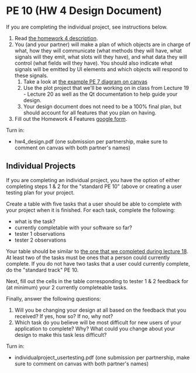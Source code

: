 PE 10 (HW 4 Design Document)
===========================

If you are completing the individual project, see instructions below.  

1. Read [the homework 4 description](../homework/hw4_life/).
2. You (and your partner) will make a plan of which objects are in charge of what, how they will communicate (what methods they will have, what signals will they emit, what slots will they have), and what data they will control (what fields will they have). You should also indicate what signals will be emitted by UI elements and which objects will respond to these signals.
    1. Take a look at [the example PE 7 diagram on canvas](https://canvas.colorado.edu/courses/51530/files/9541530?module_item_id=1611027)
    2. Use the plot project that we'll be working on in class from Lecture 19 - Lecture 20 as well as the Qt documentation to help guide your design.
    3. Your design document does not need to be a 100% final plan, but should account for all features that you plan on having.
3. Fill out the Homework 4 Features [google form](https://docs.google.com/forms/d/e/1FAIpQLSfEgfDUiwjUG8H1s4n1Cq_l9QzayMZgx-JN9VeglvHQbCYHsA/viewform?usp=sf_link).

Turn in:  
- hw4_design.pdf (one submission per partnership, make sure to comment on canvas with both partner's names)

Individual Projects
-------------------
If you are completing an individual project, you have the option of either completing steps 1 & 2 for the "standard PE 10" (above or creating a user testing plan for your project.

Create a table with five tasks that a user should be able to complete with your project when it is finished. For each task, complete the following:
- what is the task?
- currently completable with your software so far?
- tester 1 observations
- tester 2 observations

Your table should be similar to [the one that we completed during lecture 18](../lectures/18_lowfiprototyping_guis/). At least two of the tasks must be ones that a person could currently complete. If you do not have two tasks that a user could currently complete, do the "standard track" PE 10.

Next, fill out the cells in the table corresponding to tester 1 & 2 feedback for (at minimum) your 2 currently completeable tasks.

Finally, answer the following questions:
1. Will you be changing your design at all based on the feedback that you received? If yes, how so? If no, why not?
2. Which task do you believe will be most difficult for new users of your application to complete? Why? What could you change about your design to make this task less difficult?

Turn in:  
- individualproject_usertesting.pdf (one submission per partnership, make sure to comment on canvas with both partner's names)

